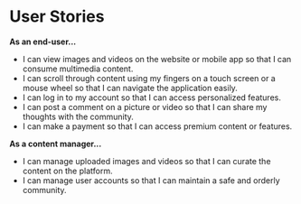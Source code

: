 # User Stories

**As an end-user...**
* I can view images and videos on the website or mobile app so that I can consume multimedia content.
* I can scroll through content using my fingers on a touch screen or a mouse wheel so that I can navigate the application easily.
* I can log in to my account so that I can access personalized features.
* I can post a comment on a picture or video so that I can share my thoughts with the community.
* I can make a payment so that I can access premium content or features.

**As a content manager...**
* I can manage uploaded images and videos so that I can curate the content on the platform.
* I can manage user accounts so that I can maintain a safe and orderly community.

